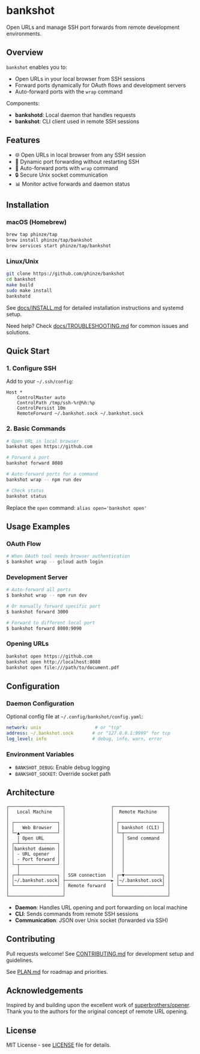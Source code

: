 # bankshot

Open URLs and manage SSH port forwards from remote development environments.

## Overview

`bankshot` enables you to:
- Open URLs in your local browser from SSH sessions
- Forward ports dynamically for OAuth flows and development servers
- Auto-forward ports with the `wrap` command

Components:
- **bankshotd**: Local daemon that handles requests
- **bankshot**: CLI client used in remote SSH sessions

## Features

- 🌐 Open URLs in local browser from any SSH session
- 🚀 Dynamic port forwarding without restarting SSH
- 🔄 Auto-forward ports with `wrap` command
- 🔒 Secure Unix socket communication
- 📊 Monitor active forwards and daemon status

## Installation

### macOS (Homebrew)

```bash
brew tap phinze/tap
brew install phinze/tap/bankshot
brew services start phinze/tap/bankshot
```

### Linux/Unix

```bash
git clone https://github.com/phinze/bankshot
cd bankshot
make build
sudo make install
bankshotd
```

See [docs/INSTALL.md](docs/INSTALL.md) for detailed installation instructions and systemd setup.

Need help? Check [docs/TROUBLESHOOTING.md](docs/TROUBLESHOOTING.md) for common issues and solutions.

## Quick Start

### 1. Configure SSH

Add to your `~/.ssh/config`:

```
Host *
    ControlMaster auto
    ControlPath /tmp/ssh-%r@%h:%p
    ControlPersist 10m
    RemoteForward ~/.bankshot.sock ~/.bankshot.sock
```

### 2. Basic Commands

```bash
# Open URL in local browser
bankshot open https://github.com

# Forward a port
bankshot forward 8080

# Auto-forward ports for a command
bankshot wrap -- npm run dev

# Check status
bankshot status
```

Replace the `open` command: `alias open='bankshot open'`

## Usage Examples

### OAuth Flow
```bash
# When OAuth tool needs browser authentication
$ bankshot wrap -- gcloud auth login
```

### Development Server
```bash
# Auto-forward all ports
$ bankshot wrap -- npm run dev

# Or manually forward specific port
$ bankshot forward 3000

# Forward to different local port
$ bankshot forward 8080:9090
```

### Opening URLs
```bash
bankshot open https://github.com
bankshot open http://localhost:8080
bankshot open file:///path/to/document.pdf
```

## Configuration

### Daemon Configuration

Optional config file at `~/.config/bankshot/config.yaml`:

```yaml
network: unix                    # or "tcp"
address: ~/.bankshot.sock       # or "127.0.0.1:9999" for tcp
log_level: info                 # debug, info, warn, error
```

### Environment Variables

- `BANKSHOT_DEBUG`: Enable debug logging
- `BANKSHOT_SOCKET`: Override socket path

## Architecture

```
┌────────────────────┐                 ┌────────────────────┐
│   Local Machine    │                 │  Remote Machine    │
│                    │                 │                    │
│ ┌────────────────┐ │                 │ ┌────────────────┐ │
│ │   Web Browser  │ │                 │ │ bankshot (CLI) │ │
│ └─▲──────────────┘ │                 │ └─┬──────────────┘ │
│   │ Open URL       │                 │   │ Send command   │
│ ┌─┴──────────────┐ │                 │   │                │
│ │bankshot daemon │ │                 │   │                │
│ │ - URL opener   │ │                 │   │                │
│ │ - Port forward │ │                 │   │                │
│ └─┬──────────────┘ │                 │   │                │
│   │                │                 │   │                │
│ ┌─┴──────────────┐ │ SSH connection  │ ┌─▼──────────────┐ │
│ │~/.bankshot.sock│ ├─────────────────► │~/.bankshot.sock│ │
│ └────────────────┘ │ Remote forward  │ └────────────────┘ │
│                    │                 │                    │
└────────────────────┘                 └────────────────────┘
```

- **Daemon**: Handles URL opening and port forwarding on local machine
- **CLI**: Sends commands from remote SSH sessions
- **Communication**: JSON over Unix socket (forwarded via SSH)

## Contributing

Pull requests welcome! See [CONTRIBUTING.md](CONTRIBUTING.md) for development setup and guidelines.

See [PLAN.md](PLAN.md) for roadmap and priorities.

## Acknowledgements

Inspired by and building upon the excellent work of [superbrothers/opener](https://github.com/superbrothers/opener). Thank you to the authors for the original concept of remote URL opening.

## License

MIT License - see [LICENSE](LICENSE) file for details.
